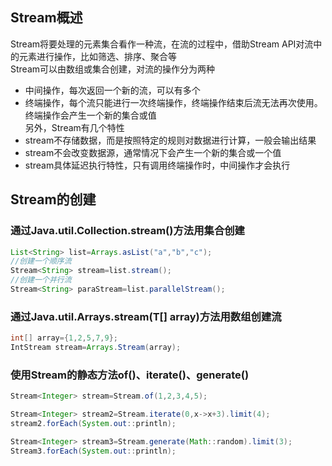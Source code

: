 ## Stream概述  
Stream将要处理的元素集合看作一种流，在流的过程中，借助Stream API对流中的元素进行操作，比如筛选、排序、聚合等  
Stream可以由数组或集合创建，对流的操作分为两种  
+ 中间操作，每次返回一个新的流，可以有多个  
+ 终端操作，每个流只能进行一次终端操作，终端操作结束后流无法再次使用。终端操作会产生一个新的集合或值  
另外，Stream有几个特性  
+ stream不存储数据，而是按照特定的规则对数据进行计算，一般会输出结果  
+ stream不会改变数据源，通常情况下会产生一个新的集合或一个值  
+ stream具体延迟执行特性，只有调用终端操作时，中间操作才会执行  
## Stream的创建  
### 通过Java.util.Collection.stream()方法用集合创建  
```java
List<String> list=Arrays.asList("a","b","c");
//创建一个顺序流  
Stream<String> stream=list.stream();
//创建一个并行流  
Stream<String> paraStream=list.parallelStream();
```
### 通过Java.util.Arrays.stream(T[] array)方法用数组创建流  
```java
int[] array={1,2,5,7,9};
IntStream stream=Arrays.Stream(array);
```  
### 使用Stream的静态方法of()、iterate()、generate()  
```java
Stream<Integer> stream=Stream.of(1,2,3,4,5);

Stream<Integer> stream2=Stream.iterate(0,x->x+3).limit(4);
stream2.forEach(System.out::println);

Stream<Integer> stream3=Stream.generate(Math::random).limit(3);
Stream3.forEach(System.out::println);
```

